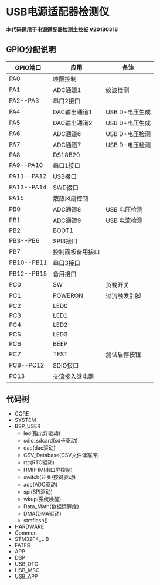 # USB电源适配器检测仪

**本代码适用于电源适配器检测主控板 V20180318**

## GPIO分配说明

| GPIO端口   | 应用             | 备注           |
| ---------- | ---------------- | -------------- |
| PA0        | 唤醒控制         |                |
| PA1        | ADC通道1         | 纹波检测       |
| PA2--PA3   | 串口2接口        |                |
| PA4        | DAC输出通道1     | USB D-电压生成 |
| PA5        | DAC输出通道2     | USB D+电压生成 |
| PA6        | ADC通道6         | USB D+电压检测 |
| PA7        | ADC通道7         | USB D-电压检测 |
| PA8        | DS18B20          |                |
| PA9--PA10  | 串口1接口        |                |
| PA11--PA12 | USB接口          |                |
| PA13--PA14 | SWD接口          |                |
| PA15       | 散热风扇控制     |                |
| PB0        | ADC通道8         | USB 电压检测   |
| PB1        | ADC通道9         | USB 电流检测   |
| PB2        | BOOT1            |                |
| PB3--PB6   | SPI3接口         |                |
| PB7        | 控制面板备用接口 |                |
| PB10--PB11 | 串口3接口        |                |
| PB12--PB15 | 备用接口         |                |
| PC0        | SW               | 负载开关       |
| PC1        | POWERON          | 过流触发引脚   |
| PC2        | LED0             |                |
| PC3        | LED1             |                |
| PC4        | LED2             |                |
| PC5        | LED3             |                |
| PC6        | BEEP             |                |
| PC7        | TEST             | 测试启停按钮   |
| PC8--PC12  | SDIO接口         |                |
| PC13       | 交流接入继电器   |                |

## 代码树

+ CORE
+ SYSTEM
+ BSP_USER
  + led(指示灯驱动)
  + sdio_sdcard(sd卡驱动)
  + dac(dac驱动)
  + CSV_Database(CSV文件读写库)
  + rtc(RTC驱动)
  + HMI(HMI串口屏控制)
  + switch(开关/按键驱动)
  + adc(ADC驱动)
  + spi(SPI驱动)
  + wkup(系统唤醒)
  + Data_Math(数据运算库)
  + DMA(DMA驱动)
  + stmflash()
+ HARDWARE
+ Common
+ STM32F4_LIB
+ FATFS
+ APP
+ DSP
+ USB_OTG
+ USB_MSC
+ USB_APP